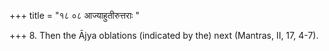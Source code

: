 +++
title = "१८ ०८ आज्याहुतीरुत्तराः "

+++
8. Then the Ājya oblations (indicated by the) next (Mantras, II, 17, 4-7).
